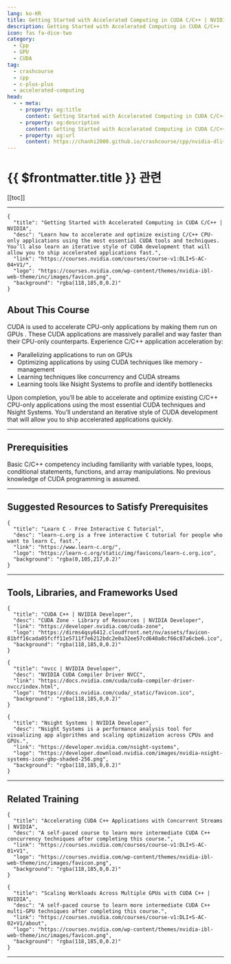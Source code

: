 ```yaml
---
lang: ko-KR
title: Getting Started with Accelerated Computing in CUDA C/C++ | NVIDIA
description: Getting Started with Accelerated Computing in CUDA C/C++ | NVIDIA
icon: fas fa-dice-two
category:
  - Cpp
  - GPU
  - CUDA
tag: 
  - crashcourse
  - cpp
  - c-plus-plus
  - accelerated-computing
head:
  - - meta:
    - property: og:title
      content: Getting Started with Accelerated Computing in CUDA C/C++ | NVIDIA
    - property: og:description
      content: Getting Started with Accelerated Computing in CUDA C/C++ | NVIDIA
    - property: og:url
      content: https://chanhi2000.github.io/crashcourse/cpp/nvidia-dli+s-ac-04/
---
```


# {{ $frontmatter.title }} 관련

[[toc]]

---

```component VPCard
{
  "title": "Getting Started with Accelerated Computing in CUDA C/C++ | NVIDIA",
  "desc": "Learn how to accelerate and optimize existing C/C++ CPU-only applications using the most essential CUDA tools and techniques. You’ll also learn an iterative style of CUDA development that will allow you to ship accelerated applications fast.",
  "link": "https://courses.nvidia.com/courses/course-v1:DLI+S-AC-04+V1/",
  "logo": "https://courses.nvidia.com/wp-content/themes/nvidia-ibl-web-theme/inc/images/favicon.png",
  "background": "rgba(118,185,0,0.2)"
}
```

## About This Course

CUDA is used to accelerate CPU-only applications by making them run on GPUs . These CUDA applications are massively parallel and way faster than their CPU-only counterparts. Experience C/C++ application acceleration by:

- Parallelizing applications to run on GPUs
- Optimizing applications by using CUDA techniques like memory - management
- Learning techniques like concurrency and CUDA streams
- Learning tools like Nsight Systems to profile and identify bottlenecks

Upon completion, you’ll be able to accelerate and optimize existing C/C++ CPU-only applications using the most essential CUDA techniques and Nsight Systems. You’ll understand an iterative style of CUDA development that will allow you to ship accelerated applications quickly.

---

## Prerequisities

Basic C/C++ competency including familiarity with variable types, loops, conditional statements, functions, and array manipulations. No previous knowledge of CUDA programming is assumed.

---

## Suggested Resources to Satisfy Prerequisites

```component VPCard
{
  "title": "Learn C - Free Interactive C Tutorial",
  "desc": "learn-c.org is a free interactive C tutorial for people who want to learn C, fast.",
  "link": "https://www.learn-c.org/",
  "logo": "https://learn-c.org/static/img/favicons/learn-c.org.ico",
  "background": "rgba(0,105,217,0.2)"
}
```

---

## Tools, Libraries, and Frameworks Used

```component VPCard
{
  "title": "CUDA C++ | NVIDIA Developer",
  "desc": "CUDA Zone - Library of Resources | NVIDIA Developer",
  "link": "https://developer.nvidia.com/cuda-zone",
  "logo": "https://dirms4qsy6412.cloudfront.net/nv/assets/favicon-81bff16cada05fcff11e5711f7e6212bdc2e0a32ee57cd640a8cf66c87a6cbe6.ico",
  "background": "rgba(118,185,0,0.2)"  
}
```

```component VPCard
{
  "title": "nvcc | NVIDIA Developer",
  "desc": "NVIDIA CUDA Compiler Driver NVCC",
  "link": "https://docs.nvidia.com/cuda/cuda-compiler-driver-nvcc/index.html",
  "logo": "https://docs.nvidia.com/cuda/_static/favicon.ico",
  "background": "rgba(118,185,0,0.2)"
}
```

```component VPCard
{
  "title": "Nsight Systems | NVIDIA Developer",
  "desc": "Nsight Systems is a performance analysis tool for visualizing app algorithms and scaling optimization across CPUs and GPUs.",
  "link": "https://developer.nvidia.com/nsight-systems",
  "logo": "https://developer.download.nvidia.com/images/nvidia-nsight-systems-icon-gbp-shaded-256.png",
  "background": "rgba(118,185,0,0.2)"
}
```

---

## Related Training

```component VPCard
{
  "title": "Accelerating CUDA C++ Applications with Concurrent Streams | NVIDIA",
  "desc": "A self-paced course to learn more intermediate CUDA C++ concurrency techniques after completing this course.",
  "link": "https://courses.nvidia.com/courses/course-v1:DLI+S-AC-01+V1",
  "logo": "https://courses.nvidia.com/wp-content/themes/nvidia-ibl-web-theme/inc/images/favicon.png",
  "background": "rgba(118,185,0,0.2)"
}
```

```component VPCard
{
  "title": "Scaling Workloads Across Multiple GPUs with CUDA C++ | NVIDIA",
  "desc": "A self-paced course to learn more intermediate CUDA C++ multi-GPU techniques after completing this course.",
  "link": "https://courses.nvidia.com/courses/course-v1:DLI+S-AC-02+V1/about",
  "logo": "https://courses.nvidia.com/wp-content/themes/nvidia-ibl-web-theme/inc/images/favicon.png",
  "background": "rgba(118,185,0,0.2)"
}
```
 
---

<TagLinks />